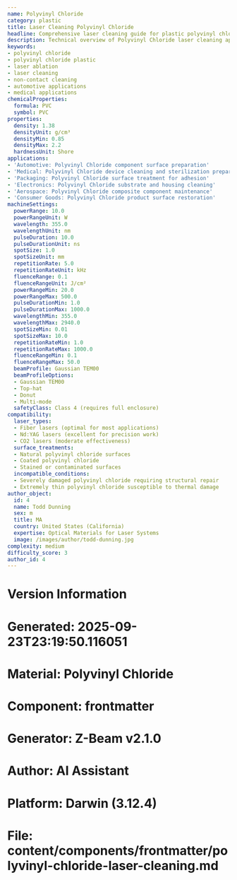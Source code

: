 ```yaml
---
name: Polyvinyl Chloride
category: plastic
title: Laser Cleaning Polyvinyl Chloride
headline: Comprehensive laser cleaning guide for plastic polyvinyl chloride
description: Technical overview of Polyvinyl Chloride laser cleaning applications and parameters
keywords:
- polyvinyl chloride
- polyvinyl chloride plastic
- laser ablation
- laser cleaning
- non-contact cleaning
- automotive applications
- medical applications
chemicalProperties:
  formula: PVC
  symbol: PVC
properties:
  density: 1.38
  densityUnit: g/cm³
  densityMin: 0.85
  densityMax: 2.2
  hardnessUnit: Shore
applications:
- 'Automotive: Polyvinyl Chloride component surface preparation'
- 'Medical: Polyvinyl Chloride device cleaning and sterilization preparation'
- 'Packaging: Polyvinyl Chloride surface treatment for adhesion'
- 'Electronics: Polyvinyl Chloride substrate and housing cleaning'
- 'Aerospace: Polyvinyl Chloride composite component maintenance'
- 'Consumer Goods: Polyvinyl Chloride product surface restoration'
machineSettings:
  powerRange: 10.0
  powerRangeUnit: W
  wavelength: 355.0
  wavelengthUnit: nm
  pulseDuration: 10.0
  pulseDurationUnit: ns
  spotSize: 1.0
  spotSizeUnit: mm
  repetitionRate: 5.0
  repetitionRateUnit: kHz
  fluenceRange: 0.1
  fluenceRangeUnit: J/cm²
  powerRangeMin: 20.0
  powerRangeMax: 500.0
  pulseDurationMin: 1.0
  pulseDurationMax: 1000.0
  wavelengthMin: 355.0
  wavelengthMax: 2940.0
  spotSizeMin: 0.01
  spotSizeMax: 10.0
  repetitionRateMin: 1.0
  repetitionRateMax: 1000.0
  fluenceRangeMin: 0.1
  fluenceRangeMax: 50.0
  beamProfile: Gaussian TEM00
  beamProfileOptions:
  - Gaussian TEM00
  - Top-hat
  - Donut
  - Multi-mode
  safetyClass: Class 4 (requires full enclosure)
compatibility:
  laser_types:
  - Fiber lasers (optimal for most applications)
  - Nd:YAG lasers (excellent for precision work)
  - CO2 lasers (moderate effectiveness)
  surface_treatments:
  - Natural polyvinyl chloride surfaces
  - Coated polyvinyl chloride
  - Stained or contaminated surfaces
  incompatible_conditions:
  - Severely damaged polyvinyl chloride requiring structural repair
  - Extremely thin polyvinyl chloride susceptible to thermal damage
author_object:
  id: 4
  name: Todd Dunning
  sex: m
  title: MA
  country: United States (California)
  expertise: Optical Materials for Laser Systems
  image: /images/author/todd-dunning.jpg
complexity: medium
difficulty_score: 3
author_id: 4
---
```



# Version Information
# Generated: 2025-09-23T23:19:50.116051
# Material: Polyvinyl Chloride
# Component: frontmatter
# Generator: Z-Beam v2.1.0
# Author: AI Assistant
# Platform: Darwin (3.12.4)
# File: content/components/frontmatter/polyvinyl-chloride-laser-cleaning.md